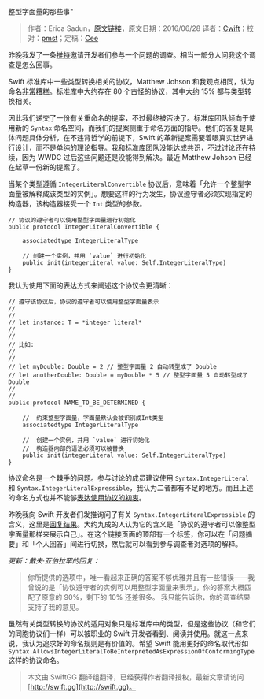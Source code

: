整型字面量的那些事"

> 作者：Erica Sadun，[原文链接](http://ericasadun.com/2016/06/28/that-integer-literal-thing/)，原文日期：2016/06/28
> 译者：[Cwift](http://blog.csdn.net/cg1991130)；校对：[pmst](http://www.jianshu.com/users/596f2ba91ce9/latest_articles)；定稿：[Cee](https://github.com/Cee)
  









昨晚我发了一条[推特][1]邀请开发者们参与一个问题的调查。相当一部分人问我这个调查是怎么回事。

Swift 标准库中一些类型转换相关的协议，Matthew Johson 和我观点相同，认为命名[非常糟糕][2]。标准库中大约存在 80 个古怪的协议，其中大约 15% 都与类型转换相关。

因此我们递交了一份有关重命名的提案，不过最终被否决了。标准库团队倾向于使用新的 `Syntax` 命名空间，而我们的提案侧重于命名方面的指导。他们的答复是具体问题具体分析，在不违背哲学的前提下，Swift 的革新提案需要着眼真实世界进行设计，而不是单纯的理论指导。我和标准库团队没能达成共识，不过讨论还在持续，因为 WWDC 过后这些问题还是没能得到解决。最近 Matthew Johson 已经在起草一份新的提案了。



当某个类型遵循 `IntegerLiteralConvertible` 协议后，意味着「允许一个整型字面量被解释成该类型的实例」。想要这样的行为发生，协议遵守者必须实现指定的构造器，该构造器接受一个 `Int` 类型的参数。

    
    // 协议的遵守者可以使用整型字面量进行初始化
    public protocol IntegerLiteralConvertible {
    
        associatedtype IntegerLiteralType
    
        // 创建一个实例，并用 `value` 进行初始化
        public init(integerLiteral value: Self.IntegerLiteralType)
    }

我认为使用下面的表达方式来阐述这个协议会更清晰：

    
    // 遵守该协议后，协议的遵守者可以使用整型字面量表示
    //
    //
    // let instance: T = *integer literal*
    //
    // 
    // 比如:
    // 
    //
    // let myDouble: Double = 2 // 整型字面量 2 自动转型成了 Double
    // let anotherDouble: Double = myDouble * 5 // 整型字面量 5 自动转型成了 Double
    //
    //
    public protocol NAME_TO_BE_DETERMINED {
    
        //  约束整型字面量，字面量默认会被识别成Int类型
        associatedtype IntegerLiteralType
    
        //  创建一个实例，并用 `value` 进行初始化
        //  构造器内部的语法必须可以被替换
        public init(integerLiteral value: Self.IntegerLiteralType)
    }

协议命名是一个棘手的问题。参与讨论的成员建议使用 `Syntax.IntegerLiteral` 和 `Syntax.IntegerLiteralExpressible`，我认为二者都有不足的地方。而且上述的命名方式也并不能够[表达使用协议的初衷][3]。

昨晚我向 Swift 开发者们发推询问了有关 `Syntax.IntegerLiteralExpressible` 的含义，这里是[回复结果][4]。大约九成的人认为它的含义是「协议的遵守者可以像整型字面量那样来展示自己」。在这个链接页面的顶部有一个标签，你可以在「问题摘要」和「个人回答」间进行切换，然后就可以看到参与调查者对选项的解释。

*更新：戴夫·亚伯拉罕的回复：*

> 你所提供的选项中，唯一看起来正确的答案不够优雅并且有一些错误——我曾说的是「协议遵守者的实例可以用整型字面量来表示」，你的答案大概匹配了原意的 90%，剩下的 10% 还差很多。
> 我只能告诉你，你的调查结果支持了我的意见。

虽然有关类型转换的协议的适用对象只是标准库中的类型，但是这些协议（和它们的同胞协议们一样）可以被职业的 Swift 开发者看到、阅读并使用。就这一点来说，我认为追求好的命名规则是有价值的。希望 Swift 能用更好的命名取代形如 `Syntax.AllowsIntegerLiteralToBeInterpretedAsExpressionOfConformingType` 这样的协议命名。

[1]:	https://twitter.com/ericasadun/status/747645402296496128
[2]:	https://github.com/apple/swift-evolution/blob/master/proposals/0041-conversion-protocol-conventions.md
[3]:	http://thread.gmane.org/gmane.comp.lang.swift.evolution/21290/focus=21869
[4]:	https://www.surveymonkey.com/results/SM-FGMC93JT
> 本文由 SwiftGG 翻译组翻译，已经获得作者翻译授权，最新文章请访问 [http://swift.gg](http://swift.gg)。
